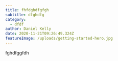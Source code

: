 ```yaml
---
title: fhfdghdfgfgh
subtitle: dfghdfg
category:
  - dfdf
author: Daniel Kelly
date: 2020-11-21T09:26:49.324Z
featureImage: /uploads/getting-started-hero.jpg
---
```

fghdfggfdh